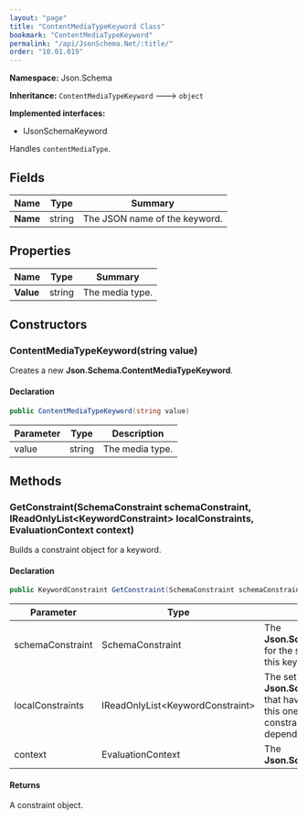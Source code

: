 ```yaml
---
layout: "page"
title: "ContentMediaTypeKeyword Class"
bookmark: "ContentMediaTypeKeyword"
permalink: "/api/JsonSchema.Net/:title/"
order: "10.01.019"
---
```

**Namespace:** Json.Schema

**Inheritance:**
`ContentMediaTypeKeyword`
 🡒 
`object`

**Implemented interfaces:**

- IJsonSchemaKeyword

Handles `contentMediaType`.

## Fields

| Name | Type | Summary |
|---|---|---|
| **Name** | string | The JSON name of the keyword. |

## Properties

| Name | Type | Summary |
|---|---|---|
| **Value** | string | The media type. |

## Constructors

### ContentMediaTypeKeyword(string value)

Creates a new **Json.Schema.ContentMediaTypeKeyword**.

#### Declaration

```c#
public ContentMediaTypeKeyword(string value)
```

| Parameter | Type | Description |
|---|---|---|
| value | string | The media type. |


## Methods

### GetConstraint(SchemaConstraint schemaConstraint, IReadOnlyList\<KeywordConstraint\> localConstraints, EvaluationContext context)

Builds a constraint object for a keyword.

#### Declaration

```c#
public KeywordConstraint GetConstraint(SchemaConstraint schemaConstraint, IReadOnlyList<KeywordConstraint> localConstraints, EvaluationContext context)
```

| Parameter | Type | Description |
|---|---|---|
| schemaConstraint | SchemaConstraint | The **Json.Schema.SchemaConstraint** for the schema object that houses this keyword. |
| localConstraints | IReadOnlyList\<KeywordConstraint\> | The set of other **Json.Schema.KeywordConstraint**s that have been processed prior to this one. Will contain the constraints for keyword dependencies. |
| context | EvaluationContext | The **Json.Schema.EvaluationContext**. |


#### Returns

A constraint object.

